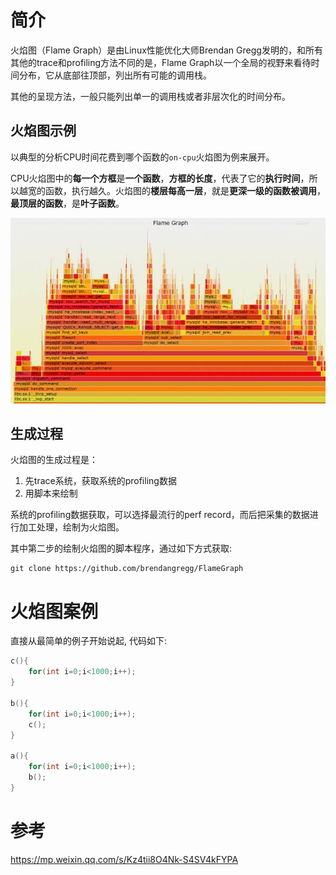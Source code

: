 
# 简介

火焰图（Flame Graph）是由Linux性能优化大师Brendan Gregg发明的，和所有其他的trace和profiling方法不同的是，Flame Graph以一个全局的视野来看待时间分布，它从底部往顶部，列出所有可能的调用栈。

其他的呈现方法，一般只能列出单一的调用栈或者非层次化的时间分布。

## 火焰图示例

以典型的分析CPU时间花费到哪个函数的`on-cpu`火焰图为例来展开。

CPU火焰图中的**每一个方框**是**一个函数**，**方框的长度**，代表了它的**执行时间**，所以越宽的函数，执行越久。火焰图的**楼层每高一层**，就是**更深一级的函数被调用**，**最顶层的函数**，是**叶子函数**。

![2020-02-04-21-54-49.png](./images/2020-02-04-21-54-49.png)

## 生成过程

火焰图的生成过程是：

1. 先trace系统，获取系统的profiling数据 
2. 用脚本来绘制

系统的profiling数据获取，可以选择最流行的perf record，而后把采集的数据进行加工处理，绘制为火焰图。

其中第二步的绘制火焰图的脚本程序，通过如下方式获取:

```
git clone https://github.com/brendangregg/FlameGraph
```

# 火焰图案例

直接从最简单的例子开始说起, 代码如下:

```cpp
c(){
    for(int i=0;i<1000;i++);
}

b(){
    for(int i=0;i<1000;i++);
    c();
}

a(){
    for(int i=0;i<1000;i++);
    b();
}
```
# 参考

https://mp.weixin.qq.com/s/Kz4tii8O4Nk-S4SV4kFYPA